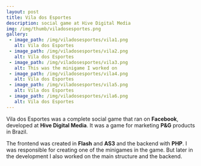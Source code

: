 ```yaml
---
layout: post
title: Vila dos Esportes
description: social game at Hive Digital Media
img: /img/thumb/viladosesportes.png
gallery:
 - image_path: /img/viladosesportes/vila1.png
   alt: Vila dos Esportes
 - image_path: /img/viladosesportes/vila2.png
   alt: Vila dos Esportes
 - image_path: /img/viladosesportes/vila3.png
   alt: This was the minigame I worked on
 - image_path: /img/viladosesportes/vila4.png
   alt: Vila dos Esportes
 - image_path: /img/viladosesportes/vila5.png
   alt: Vila dos Esportes
 - image_path: /img/viladosesportes/vila6.png
   alt: Vila dos Esportes
---
```


Vila dos Esportes was a complete social game that ran on **Facebook**, developed at **Hive Digital Media**. It was a game for marketing **P&G** products in Brazil. 

The frontend was created in **Flash** and **AS3** and the backend with **PHP**. I was responsible for creating one of the minigames in the game. But later in the development I also worked on the main structure and the backend.
